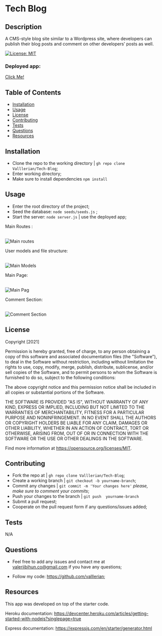 # Tech Blog
 
## Description 
    
A CMS-style blog site similar to a Wordpress site, where developers can publish their blog posts and comment on other developers’ posts as well.

[![License: MIT](https://img.shields.io/badge/License-MIT-yellow.svg)](https://opensource.org/licenses/MIT)

<h3>Deployed app:</h3>
<a href="https://tranquil-refuge-78917.herokuapp.com/" target="_blank">Click Me!</a>
    
## Table of Contents
- [Installation](#installation)
- [Usage](#usage)
- [License](#license)
- [Contributing](#contributing)
- [Tests](#tests)
- [Questions](#questions)
- [Resources](#resources)
    
## Installation
    
- Clone the repo to the working directory | `gh repo clone Valllerian/Tech-Blog`;
- Enter working directory;
- Make sure to install dependencies `npm install`
    
## Usage 
    
- Enter the root directory of the project; 
- Seed the database:  `node seeds/seeds.js` ;
- Start the server:  `node server.js`  |  use the deployed app;


Main Routes :

<br>
<img alt="Main routes" src="assets/images/image01.jpg" />
<br>

User models and file structure: 

<br>
<img alt="Main Models" src="assets/images/image02.jpg" />
<br>

Main Page:

<br>
<img alt="Main Pag" src="assets/images/image03.jpg" />
<br>

Comment Section: 

<br>
<img alt="Comment Section" src="assets/images/image04.jpg" />
<br>


## License
    


Copyright [2021] 

Permission is hereby granted, free of charge, to any person obtaining a copy of this software and associated documentation files (the "Software"), to deal in the Software without restriction, including without limitation the rights to use, copy, modify, merge, publish, distribute, sublicense, and/or sell copies of the Software, and to permit persons to whom the Software is furnished to do so, subject to the following conditions:

The above copyright notice and this permission notice shall be included in all copies or substantial portions of the Software.

THE SOFTWARE IS PROVIDED "AS IS", WITHOUT WARRANTY OF ANY KIND, EXPRESS OR IMPLIED, INCLUDING BUT NOT LIMITED TO THE WARRANTIES OF MERCHANTABILITY, FITNESS FOR A PARTICULAR PURPOSE AND NONINFRINGEMENT. IN NO EVENT SHALL THE AUTHORS OR COPYRIGHT HOLDERS BE LIABLE FOR ANY CLAIM, DAMAGES OR OTHER LIABILITY, WHETHER IN AN ACTION OF CONTRACT, TORT OR OTHERWISE, ARISING FROM, OUT OF OR IN CONNECTION WITH THE SOFTWARE OR THE USE OR OTHER DEALINGS IN THE SOFTWARE.

Find more information at https://opensource.org/licenses/MIT.
    
## Contributing
    
- Fork the repo at | `gh repo clone Valllerian/Tech-Blog`;
- Create a working branch | `git checkout -b yourname-branch`;
- Commit any changes | `git commit -m 'Your changes here'`  *please, make sure to comment your commits*;
- Push your changes to the branch | `git push  yourname-branch`
- Submit a pull request;
- Cooperate on the pull request form if any questions/issues added;
    
## Tests
    
N/A


    
## Questions
    
- Feel free to add any issues and contact me at valeriibihun.co@gmail.com if you have any questions;

- Follow my code: https://github.com/valllerian;


## Resources

This app was developed on top of the starter code.

Heroku documentation:
https://devcenter.heroku.com/articles/getting-started-with-nodejs?singlepage=true

Express documentation:
https://expressjs.com/en/starter/generator.html
